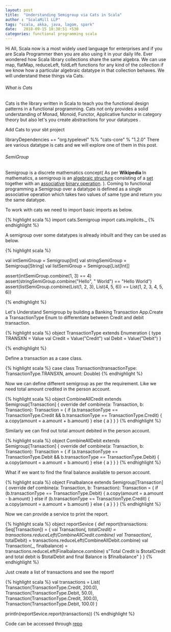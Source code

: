 ```yaml
---
layout: post
title:  "Understanding Semigroup via Cats in Scala"
author : "ScalaMill LLP"
tags: "scala, akka, java, lagom, spark"
date:   2018-09-15 18:30:51 +530
categories: functional programming scala
---
```



Hi All, Scala now is a most widely used language for enterprises and if you are Scala Programmer then you are also using it in your daily life. Ever wondered how Scala library collections share the same algebra. We can use map, flatMap, reduceLeft, foldLeft functions for any kind of the collection if we know how a particular algebraic datatype in that collection behaves. We will understand these things via Cats.

###### What is Cats

Cats is the library written in Scala to teach you the functional design patterns in a functional programming. Cats not only provides a solid understanding of Monad, Monoid, Functor, Applicative functor in category theory but also let's you create abstractions for your datatypes .

Add Cats to your sbt project

libraryDependencies += "org.typelevel" %% "cats-core" % "1.2.0"
There are various datatype is cats and we will explore one of them in this post.

###### SemiGroup

Semigroup is a discrete mathematics concept( As per <strong>Wikipedia </strong>In mathematics, a semigroup is an <a title="Algebraic structure" href="https://en.wikipedia.org/wiki/Algebraic_structure">algebraic structure</a> consisting of a <a title="Set (mathematics)" href="https://en.wikipedia.org/wiki/Set_(mathematics)">set</a> together with an <a class="mw-redirect" title="Associative" href="https://en.wikipedia.org/wiki/Associative">associative</a> <a title="Binary operation" href="https://en.wikipedia.org/wiki/Binary_operation">binary operation</a>. ). Coming to functional programming a Semigroup over a datatype is defined as a single associative operation which takes two values of same type and return you the same datatype.

To work with cats we need to import basic imports as below.

{% highlight scala %}
import cats.Semigroup
import cats.implicits._
{% endhighlight %}

A semigroup over some datatypes is already inbuilt and they can be used as below.

{% highlight scala %}

val intSemiGroup = Semigroup[Int]
val stringSemiGroup = Semigroup[String]
val listSemiGroup = Semigroup[List[Int]]

assert(intSemiGroup.combine(1, 3) == 4)
assert(stringSemiGroup.combine("Hello", " World") == "Hello World")
assert(listSemiGroup.combine(List(1, 2, 3), List(4, 5, 6)) == List(1, 2, 3, 4, 5, 6))

{% endhighlight %}


Let's Understand Semigroup by building a Banking Transaction App.Create a TransactionType Enum to differentiate between Credit and debit transaction.

{% highlight scala %}
 object TransactionType extends Enumeration {
    type TRANSXN = Value
    val Credit = Value("Credit")
    val Debit = Value("Debit")
  }

{% endhighlight %}

Define a transaction as a case class.

{% highlight scala %}
case class Transaction(transactionType: TransactionType.TRANSXN, amount: Double)
{% endhighlight %}

Now we can define different semigroup as per the requirement. Like we need total amount credited in the person account.

{% highlight scala %}
object CombineAllCredit extends Semigroup[Transaction] {
  override def combine(a: Transaction, b: Transaction): Transaction = {
    if (a.transactionType == TransactionType.Credit && b.transactionType == TransactionType.Credit) {
      a.copy(amount = a.amount + b.amount)
    } else {
      a
    }
  }
}
{% endhighlight %}

Similarly we can find out total amount debited in the person account.

{% highlight scala %}
object CombineAllDebit extends Semigroup[Transaction] {
  override def combine(a: Transaction, b: Transaction): Transaction = {
    if (a.transactionType == TransactionType.Debit && b.transactionType == TransactionType.Debit) {
      a.copy(amount = a.amount + b.amount)
    } else {
      a
    }
  }
}
{% endhighlight %}

What if we want to find the final balance available to person account.

{% highlight scala %}
object Finalbalance extends Semigroup[Transaction] {
  override def combine(a: Transaction, b: Transaction): Transaction = {
    if (b.transactionType == TransactionType.Debit) {
      a.copy(amount = a.amount - b.amount)
    }
    else if (b.transactionType == TransactionType.Credit) {
      a.copy(amount = a.amount + b.amount)
    } else {
      a
    }
  }
}
{% endhighlight %}

Now we can provide a service to print the report.

{% highlight scala %}
object reportSevice {
  def report(transactions: Seq[Transaction]) = {
    val Transaction(_, totalCredit) = transactions.reduceLeft(CombineAllCredit.combine)
    val Transaction(_, totalDebit) = transactions.reduceLeft(CombineAllDebit.combine)
    val Transaction(_, finalbalance) = transactions.reduceLeft(Finalbalance.combine)
    s"Total Credit is $totalCredit and total debit is $totalDebit and final Balance is $finalbalance"
  }
}
{% endhighlight %}

Just create a list of transactions and see the report!

{% highlight scala %}
val transactions = List(
    Transaction(TransactionType.Credit, 200.0),
    Transaction(TransactionType.Debit, 50.0),
    Transaction(TransactionType.Credit, 300.0),
    Transaction(TransactionType.Debit, 100.0)
  )

  println(reportSevice.report(transactions))
{% endhighlight %}


Code can be accessed through [repo](https://github.com/scalamill/cats-in-practice/blob/master/src/main/scala/com/scalamill/meow/SemiGroup.scala)

